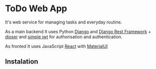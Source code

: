 # ToDo Web App

It's web service for managing tasks and everyday routine.

As a main backend It uses Python [Django](https://www.djangoproject.com/) and [Django Rest Framework](https://www.django-rest-framework.org/) + [djoser](https://github.com/sunscrapers/djoser) and [simple jwt](https://github.com/jazzband/djangorestframework-simplejwt) for authorisation and authentication.

As fronted It uses JavaScript [React](https://reactjs.org/) with [MaterialUI](https://material-ui.com/)

## Instalation
